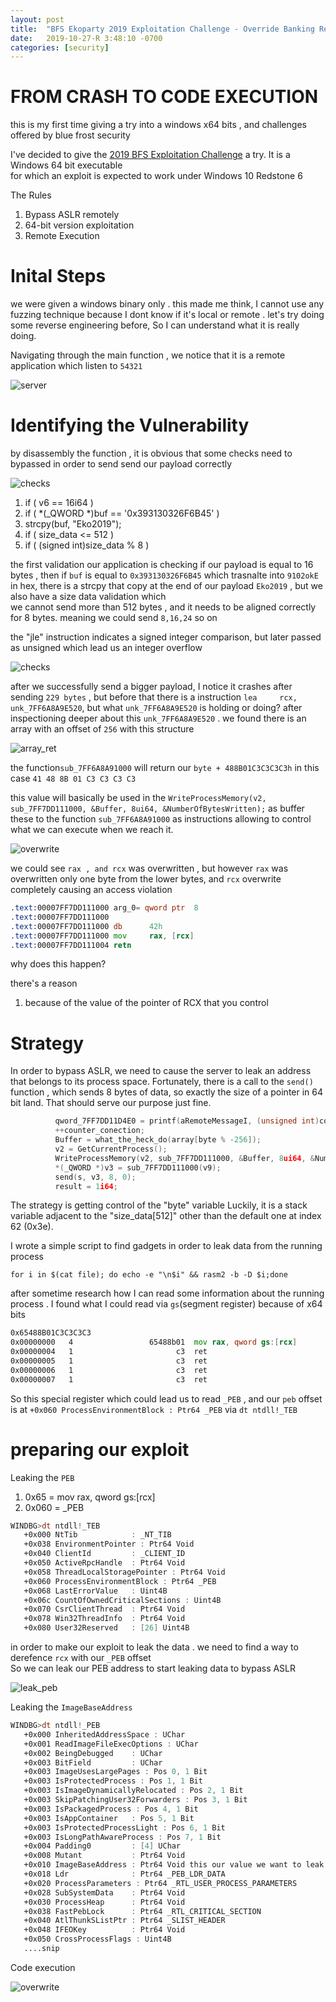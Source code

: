 ```yaml
---
layout: post
title:  "BFS Ekoparty 2019 Exploitation Challenge - Override Banking Restrictions to get US Dollars"
date:   2019-10-27-R 3:48:10 -0700
categories: [security]
---
```


# FROM CRASH TO CODE EXECUTION

this is my first time giving a try into a windows x64 bits , and challenges offered by blue frost security

I've decided to give the [2019 BFS Exploitation Challenge](https://labs.bluefrostsecurity.de/blog/2019/09/07/bfs-ekoparty-2019-exploitation-challenge/) a try. It is a Windows 64 bit executable\
for which an exploit is expected to work under Windows 10 Redstone 6 

The Rules

1. Bypass ASLR remotely
2. 64-bit version exploitation
3. Remote Execution 


# Inital Steps 

we were given a windows binary only . this made me think, I cannot use any fuzzing technique because I dont know if it's local or remote . let's try doing some reverse engineering before, So I can understand what it is really doing. 



Navigating through the main function , we notice that it is a remote application which listen to `54321`


![server](/static/img/05/server.png?raw=true)


# Identifying the Vulnerability


by disassembly the function , it is obvious that some checks need to bypassed in order to send send our payload correctly

![checks](/static/img/05/checks.png?raw=true)


1. if ( v6 == 16i64 ) 
2. if ( *(_QWORD *)buf == '0x393130326F6B45' ) 
4.	strcpy(buf, "Eko2019");   
5. if ( size_data <= 512 )
6. if ( (signed int)size_data % 8 )


the first validation our application is checking if our payload is equal to 16 bytes , then if `buf` is equal to `0x393130326F6B45` which trasnalte into `9102okE` in hex, there is a strcpy that copy at the end of our payload `Eko2019` , but we also have a size data validation which\
we cannot send more than 512 bytes , and it needs to be aligned correctly for 8 bytes. meaning we could send `8,16,24` so on

the "jle" instruction indicates a signed integer comparison, but later passed as unsigned which lead us an integer overflow  

![checks](/static/img/05/integer_overflow.png?raw=true)



after we successfully send a bigger payload, I notice it crashes after sending `229 bytes` , but before that there is a instruction `lea     rcx, unk_7FF6A8A9E520`, but what `unk_7FF6A8A9E520` is holding or doing?  after inspectioning deeper about this `unk_7FF6A8A9E520` . we found there is an array with an offset of `256` with this structure 

![array_ret](/static/img/05/array_ret.png?raw=true)

the function`sub_7FF6A8A91000` will return our `byte + 488B01C3C3C3C3h` in this case `41 48 8B 01 C3 C3 C3 C3`


this value will basically be used in the `WriteProcessMemory(v2, sub_7FF7DD111000, &Buffer, 8ui64, &NumberOfBytesWritten);` as buffer these to the function `sub_7FF6A8A91000` as instructions allowing to control what we can execute when we reach it.


![overwrite](/static/img/05/overwrite.png?raw=true)

we could see `rax , and rcx` was overwritten , but however `rax` was overwritten only one byte from the lower bytes, and `rcx` overwrite completely causing an access violation  


```asm
.text:00007FF7DD111000 arg_0= qword ptr  8
.text:00007FF7DD111000
.text:00007FF7DD111000 db      42h
.text:00007FF7DD111000 mov     rax, [rcx]
.text:00007FF7DD111004 retn
```

why  does this happen?

there's a reason

1. because of the value of the pointer of RCX that you control


# Strategy

In order to bypass ASLR, we need to cause the server to leak an address that belongs to
its process space. Fortunately, there is a call to the `send()` function , which sends
8 bytes of data, so exactly the size of a pointer in 64 bit land. That should serve our purpose just fine.

```c
          qword_7FF7DD11D4E0 = printf(aRemoteMessageI, (unsigned int)counter_conection, &Dst);
          ++counter_conection;
          Buffer = what_the_heck_do(array[byte % -256]);
          v2 = GetCurrentProcess();
          WriteProcessMemory(v2, sub_7FF7DD111000, &Buffer, 8ui64, &NumberOfBytesWritten);
          *(_QWORD *)v3 = sub_7FF7DD111000(v9);
          send(s, v3, 8, 0);
          result = 1i64;
```

The strategy is getting control of the "byte" variable Luckily, it is a stack variable adjacent
to the "size_data[512]" other than the default one at index 62 (0x3e).


I wrote a simple script to find gadgets in order to leak data from the running process

`for i in $(cat file); do echo -e "\n$i" && rasm2 -b -D $i;done`

after sometime research how I can read some information about the running process . I found what I could read via `gs`(segment register) because of x64 bits


```asm
0x65488B01C3C3C3C3
0x00000000   4                 65488b01  mov rax, qword gs:[rcx]
0x00000004   1                       c3  ret
0x00000005   1                       c3  ret
0x00000006   1                       c3  ret
0x00000007   1                       c3  ret
```

So this special register which could lead us to read `_PEB` , and our `peb` offset is at `+0x060 ProcessEnvironmentBlock : Ptr64 _PEB` via `dt ntdll!_TEB`

# preparing our exploit 


Leaking the `PEB` 

1. 0x65 = mov rax, qword gs:[rcx]
2. 0x060 = _PEB 

```asm
WINDBG>dt ntdll!_TEB
   +0x000 NtTib            : _NT_TIB
   +0x038 EnvironmentPointer : Ptr64 Void
   +0x040 ClientId         : _CLIENT_ID
   +0x050 ActiveRpcHandle  : Ptr64 Void
   +0x058 ThreadLocalStoragePointer : Ptr64 Void
   +0x060 ProcessEnvironmentBlock : Ptr64 _PEB
   +0x068 LastErrorValue   : Uint4B
   +0x06c CountOfOwnedCriticalSections : Uint4B
   +0x070 CsrClientThread  : Ptr64 Void
   +0x078 Win32ThreadInfo  : Ptr64 Void
   +0x080 User32Reserved   : [26] Uint4B
   ```
in order to make our exploit to leak the data . we need to find a way to derefence `rcx` with our `_PEB` offset\
So we can leak our PEB address to start leaking data to bypass ASLR

![leak_peb](/static/img/05/leak_peb.png?raw=true)


Leaking the `ImageBaseAddress` 

```asm
WINDBG>dt ntdll!_PEB
   +0x000 InheritedAddressSpace : UChar
   +0x001 ReadImageFileExecOptions : UChar
   +0x002 BeingDebugged    : UChar
   +0x003 BitField         : UChar
   +0x003 ImageUsesLargePages : Pos 0, 1 Bit
   +0x003 IsProtectedProcess : Pos 1, 1 Bit
   +0x003 IsImageDynamicallyRelocated : Pos 2, 1 Bit
   +0x003 SkipPatchingUser32Forwarders : Pos 3, 1 Bit
   +0x003 IsPackagedProcess : Pos 4, 1 Bit
   +0x003 IsAppContainer   : Pos 5, 1 Bit
   +0x003 IsProtectedProcessLight : Pos 6, 1 Bit
   +0x003 IsLongPathAwareProcess : Pos 7, 1 Bit
   +0x004 Padding0         : [4] UChar
   +0x008 Mutant           : Ptr64 Void
   +0x010 ImageBaseAddress : Ptr64 Void this our value we want to leak now 
   +0x018 Ldr              : Ptr64 _PEB_LDR_DATA
   +0x020 ProcessParameters : Ptr64 _RTL_USER_PROCESS_PARAMETERS
   +0x028 SubSystemData    : Ptr64 Void
   +0x030 ProcessHeap      : Ptr64 Void
   +0x038 FastPebLock      : Ptr64 _RTL_CRITICAL_SECTION
   +0x040 AtlThunkSListPtr : Ptr64 _SLIST_HEADER
   +0x048 IFEOKey          : Ptr64 Void
   +0x050 CrossProcessFlags : Uint4B
   ....snip
```

Code execution 

![overwrite](/static/img/05/zeroday.png?raw=true)
